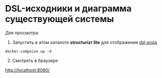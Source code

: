 DSL-исходники и диаграмма существующей системы
==========

Для просмотра

1. Запустить в этом каталоге **structurizr lite** для отображения [dsl-кода](https://github.com/structurizr/dsl/tree/master/docs)
```
docker-compoise up -d
```

2. Смотреть в браузере

[http://localhost:8080/](http://localhost:8080/)
